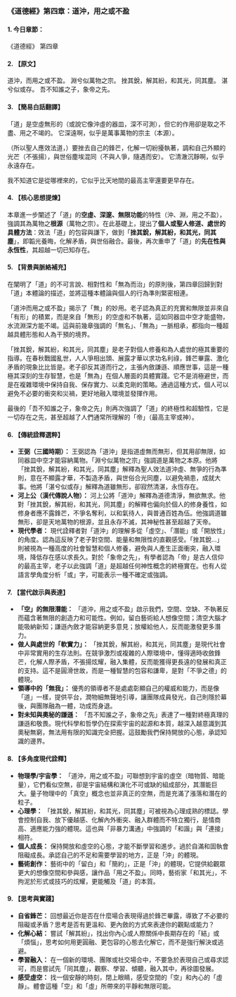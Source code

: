 ### **《道德經》第四章：道沖，用之或不盈**

#### **1. 今日章節：**

《道德經》 第四章

#### **2. 【原文】**

道沖，而用之或不盈。
淵兮似萬物之宗。
挫其銳，解其紛，和其光，同其塵。
湛兮似或存。
吾不知誰之子，象帝之先。

#### **3. 【簡易白話翻譯】**

「道」是空虛無形的（或說它像沖虛的器皿，深不可測），但它的作用卻是取之不盡、用之不竭的。
它深遠啊，似乎是萬事萬物的宗主（本源）。

（所以聖人應效法道，）要挫去自己的鋒芒，化解一切紛擾執著，調和自己外顯的光芒（不張揚），與世俗塵埃混同（不與人爭，隨遇而安）。
它清澈沉靜啊，似乎永遠存在。

我不知道它是從哪裡來的，它似乎比天地間的最高主宰還要更早存在。

#### **4. 【核心思想提煉】**

本章進一步闡述了「道」的**空虛、深邃、無限功能**的特性（沖、淵，用之不盈），強調其為萬物之**根源**（萬物之宗）。在此基礎上，提出了**個人或聖人修道、處世的具體方法**：效法「道」的包容與謙下，做到「**挫其銳，解其紛，和其光，同其塵**」，即韜光養晦，化解矛盾，與世俗融合。最後，再次重申了「道」的**先在性與永恆性**，其超越一切已知存在。

#### **5. 【背景與脈絡補充】**

在闡明了「道」的不可言說、相對性和「無為而治」的原則後，第四章回歸到對「道」本體論的描述，並將這種本體論與個人的行為準則緊密相連。

「道沖而用之或不盈」揭示了「無」的妙用。老子認為真正的充實和無限並非來自「有形」的積累，而是來自「無形」的空虛和不執著，這如同器皿中空才能盛物，水流淵深方能不竭。這與前幾章強調的「無名」、「無為」一脈相承，都指向一種超越具體形態和人為干預的境界。

「挫其銳，解其紛，和其光，同其塵」是老子對個人修養和為人處世的極其重要的指導。在春秋戰國亂世，人人爭相出頭、展露才華以求功名利祿，鋒芒畢露、激化矛盾的現象比比皆是。老子卻反其道而行之，主張內斂謙遜、順應世事，這是一種極其深刻的生存智慧，也是「無為」在個人層面的具體實踐。它不是消極避世，而是在複雜環境中保持自我、保存實力、以柔克剛的策略。通過這種方式，個人可以避免不必要的衝突和災禍，更好地融入環境並發揮作用。

最後的「吾不知誰之子，象帝之先」則再次強調了「道」的終極性和超驗性，它是一切存在之先，甚至超越了人們通常所理解的「帝」（最高主宰或神）。

#### **6. 【傳統詮釋選粹】**

*   **王弼（三國時期）：** 王弼認為「道沖」是指道虛無而無形，但其用卻無限，如同器皿中空才能容納萬物。「淵兮似萬物之宗」強調道是萬物之本原。他將「挫其銳，解其紛，和其光，同其塵」解釋為聖人效法道沖虛、無爭的行為準則，意在不顯露才華，不製造矛盾，與世俗合光同塵，以避免禍患，成就大事。他將「湛兮似或存」解釋為道雖無形，卻寂然清湛，永恆存在。
*   **河上公（漢代傳說人物）：** 河上公將「道沖」解釋為道德清淨，無欲無求。他對「挫其銳，解其紛，和其光，同其塵」的解釋也偏向於個人的修身養性，如修身者應不露鋒芒，不爭名奪利，以和氣待人，與普通百姓為伍。他強調道雖無形，卻是天地萬物的根源，並且永存不滅，其神秘性甚至超越了天帝。
*   **現代學者：** 現代詮釋者對「道沖」的理解多從「虛空」、「潛能」或「開放性」的角度。認為這反映了老子對空間、能量和無限性的直觀感受。「挫其銳...」則被視為一種高度的社會智慧和個人修養，避免與人產生正面衝突，融入環境，降低存在感以求長久。對於「象帝之先」，有學者認為「帝」是古人信仰的最高主宰，老子以此強調「道」是超越任何神性概念的終極實在。也有人從語言學角度分析「或」字，可能表示一種不確定或強調。

#### **7. 【當代啟示與表達】**

*   **「空」的無限潛能：** 「道沖，用之或不盈」啟示我們，空間、空缺、不執著反而蘊含著無限的創造力和可能性。例如，留白藝術給人想像空間；清空大腦才能吸納新知；謙遜內斂才能容納更多意見；放權給他人，反而能激發更多潛力。
*   **做人與處世的「軟實力」：** 「挫其銳，解其紛，和其光，同其塵」是現代社會中非常實用的生存法則。在競爭激烈或複雜的人際環境中，懂得適時收斂鋒芒，化解人際矛盾，不張揚炫耀，融入集體，反而能獲得更長遠的發展和真正的支持。這不是圓滑世故，而是一種智慧的包容和謙卑，是對「不爭之德」的體現。
*   **領導中的「無我」：** 優秀的領導者不是處處彰顯自己的權威和能力，而是像「道」一樣，提供平台，潤物細無聲地引導，讓團隊成員發光，自己則隱於幕後，與團隊融為一體，功成而身退。
*   **對未知與奧秘的謙遜：** 「吾不知誰之子，象帝之先」表達了一種對終極真理的謙遜和敬畏。現代科學和哲學仍在探索宇宙的起源和本質，越深入越意識到其奧秘無窮，無法用有限的知識完全把握。這鼓勵我們保持開放的心態，承認知識的邊界。

#### **8. 【多角度現代詮釋】**

*   **物理學/宇宙學：** 「道沖，用之或不盈」可聯想到宇宙的虛空（暗物質、暗能量），它們看似空無，卻是宇宙結構和演化不可或缺的組成部分，其潛能巨大。量子物理中的「真空」概念也並非真正的空無，而是充滿了漲落和潛在的粒子。
*   **心理學：** 「挫其銳，解其紛，和其光，同其塵」可被視為心理成熟的標誌。學會控制自我、放下優越感、化解內外衝突、融入群體而不特立獨行，是情商高、適應能力強的體現。這也與「非暴力溝通」中強調的「和諧」與「連接」相符。
*   **個人成長：** 保持開放和虛空的心態，才能不斷學習和進步。過於自滿和固執會阻礙成長。承認自己的不足和需要學習的地方，正是「沖」的體現。
*   **藝術創作：** 藝術中的「留白」和「簡約」，正是「沖」的體現，它提供給觀眾更大的想像空間和參與感，讓作品「用之不盈」。同時，藝術家「和其光」，不拘泥於形式或技巧的炫耀，更能觸及「道」的本質。

#### **9. 【思考與實踐】**

*   **自省鋒芒：** 回想最近你是否在什麼場合表現得過於鋒芒畢露，導致了不必要的阻礙或矛盾？思考是否有更溫和、更內斂的方式來表達你的觀點或能力？
*   **化解心結：** 嘗試「解其紛」，找出你內心或人際關係中長期存在的「結」或「煩惱」，思考如何用更圓融、更包容的心態去化解它，而不是強行解決或逃避。
*   **學習融入：** 在一個新的環境、團隊或社交場合中，不要急於表現自己或尋求認可，而是嘗試先「同其塵」，觀察、學習、傾聽，融入其中，再徐圖發展。
*   **感受虛空：** 找一個安靜的時刻，閉上眼睛，感受空間的「空」和內心的「虛靜」。體會這種「空」和「虛」所帶來的平靜和無限可能。